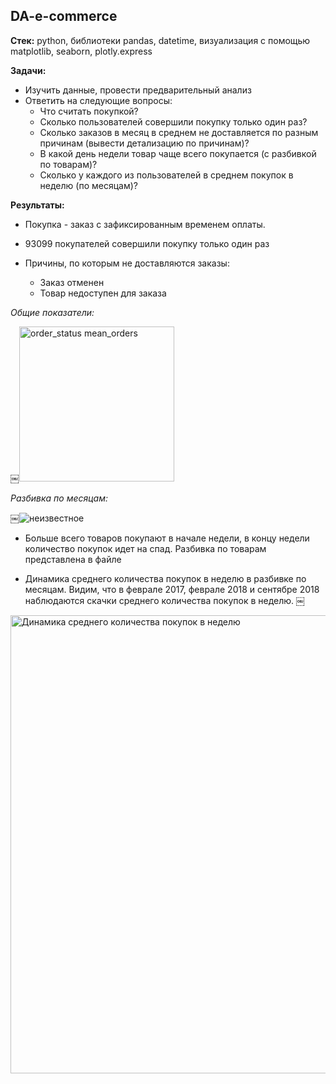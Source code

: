 ## DA-e-commerce
**Стек:** python, библиотеки pandas, datetime, визуализация с помощью matplotlib, seaborn, plotly.express
 
**Задачи:**
* Изучить данные, провести предварительный анализ
* Ответить на следующие вопросы:
    * Что считать покупкой?
    * Сколько пользователей совершили покупку только один раз?
    * Сколько заказов в месяц в среднем не доставляется по разным причинам (вывести детализацию по причинам)?
    * В какой день недели товар чаще всего покупается (с разбивкой по товарам)?
    * Сколько у каждого из пользователей в среднем покупок в неделю (по месяцам)?

**Результаты:** 
* Покупка - заказ с зафиксированным временем оплаты.

* 93099 покупателей совершили покупку только один раз

* Причины, по которым не доставляются заказы:
    - Заказ отменен
    - Товар недоступен для заказа

*Общие показатели:*

￼<img width="248" alt="order_status mean_orders" src="https://github.com/ekaterina-drozd/DA-e-commerce/assets/158583245/0ab8052b-b5ae-4460-867c-fcc886e5adb7">

*Разбивка по месяцам:*

￼![неизвестное](https://github.com/ekaterina-drozd/DA-e-commerce/assets/158583245/cd886204-fcd1-4925-8ffb-b99e94fdfbf8)


* Больше всего товаров покупают в начале недели, в концу недели количество покупок идет на спад. Разбивка по товарам представлена в файле

* Динамика среднего количества покупок в неделю в разбивке по месяцам. Видим, что в феврале 2017, феврале 2018 и сентябре 2018 наблюдаются скачки среднего количества покупок в неделю.
￼
<img width="733" alt="Динамика среднего количества покупок в неделю" src="https://github.com/ekaterina-drozd/DA-e-commerce/assets/158583245/f5920337-f367-4dc9-98a0-8c9e8f53f6fe">
